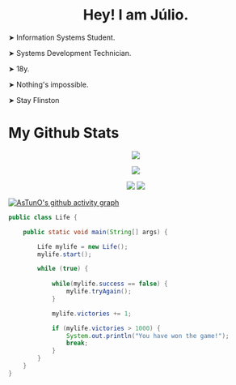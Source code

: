<h1 align="center"> Hey! I am Júlio. </h1>

<div> 
  
  
  <p> ➤  Information Systems Student. </p>
  <p> ➤  Systems Development Technician. </p>     
  <p> ➤  18y. </p>    
  <p> ➤  Nothing's impossible. </p>     
  <p> ➤  Stay Flinston </p>    
  
  
</div>

<h1>  My Github Stats </h1>

<p align="center"> <img src="https://github-readme-streak-stats.herokuapp.com?user=AsTunO&theme=github-dark&date_format=M%20j%5B%2C%20Y%5D" /> </p>
<p align="center"> <img src="https://github-profile-summary-cards.vercel.app/api/cards/profile-details?username=AsTunO&theme=github_dark"/> </p>
<div align="center">
<img src="https://github-profile-summary-cards.vercel.app/api/cards/stats?username=AsTunO&theme=github_dark"/>
<img src="https://github-profile-summary-cards.vercel.app/api/cards/productive-time?username=AsTunO&theme=github_dark"/>
</div>

<p align="center"> 

[![AsTunO's github activity graph](https://activity-graph.herokuapp.com/graph?username=AsTunO&theme=gotham)](https://github.com/AsTunO/github-readme-activity-graph&theme=github)

</p>

```java
public class Life {

    public static void main(String[] args) {

        Life mylife = new Life();
        mylife.start();

        while (true) {
            
            while(mylife.success == false) {
                mylife.tryAgain();
            }

            mylife.victories += 1;

            if (mylife.victories > 1000) {
                System.out.println("You have won the game!");
                break;
            }
        }
    }
} 
